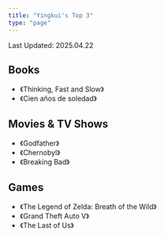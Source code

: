 ```yaml
---
title: "Yingkui's Top 3"
type: "page"
---
```


Last Updated: 2025.04.22

## Books

- 《Thinking, Fast and Slow》
- 《Cien años de soledad》

## Movies & TV Shows

- 《Godfather》
- 《Chernobyl》
- 《Breaking Bad》

## Games

- 《The Legend of Zelda: Breath of the Wild》
- 《Grand Theft Auto V》
- 《The Last of Us》


